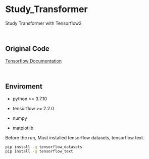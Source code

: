 # Study_Transformer

Study Transformer with Tensorflow2

<br>

## Original Code

[Tensorflow Documentation](https://www.tensorflow.org/tutorials/text/transformer)

<br>

## Enviroment

- python >= 3.7.10

- tensorflow >= 2.2.0

- numpy

- matplotlib

Before the run, Must installed tensorflow datasets, tensorflow text.

```cmd
pip install -q tensorflow_datasets
pip install -q tensorflow_text
```
